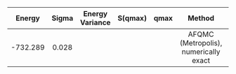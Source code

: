 | Energy        | Sigma           | Energy Variance  | S(qmax) | qmax | Method | Data repository|
| :-------------: |:-------------:| :-----:| :-------------: |:-------------:| :-----:|:-----:|
|-732.289|0.028||||AFQMC (Metropolis), numerically exact||
